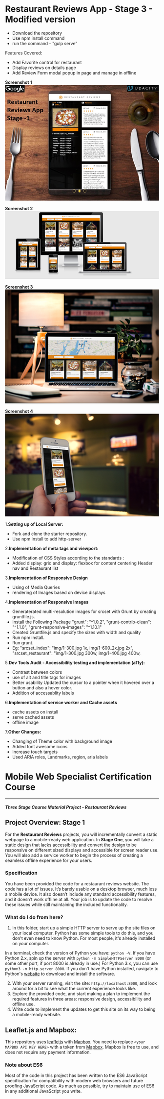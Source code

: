 
# Restaurant Reviews App - Stage 3 - Modified version

- Download the repository
- Use npm install command
- run the command - "gulp serve"

Features Covered:
- Add Favorite control for restaurant
- Display reviews on details page
- Add Review Form modal popup in page and manage in offline




**Screenshot 1**
![alt text](https://github.com/manojkumaraut/mws-restaurant-stage-1/blob/master/screenshots/screenshot_2.jpg)

**Screenshot 2**
![alt text](https://github.com/manojkumaraut/mws-restaurant-stage-1/blob/master/screenshots/screenshot_16.PNG)

**Screenshot 3**
![alt text](https://github.com/manojkumaraut/mws-restaurant-stage-1/blob/master/screenshots/screenshot_11.jpg)

**Screenshot 4**
![alt text](https://github.com/manojkumaraut/mws-restaurant-stage-1/blob/master/screenshots/screenshot_14.jpg)


1.**Setting up of Local Server:**
- Fork and clone the starter repository.
- Use npm install to add http-server 

2.**Implementation of meta tags and viewport:**
 - Modification of CSS Styles according to the standards :
  - Added display: grid and display: flexbox for content centering Header nav and Restaurant list

3.**Implementation of Responsive Design**
 - Using of Media Queries
 - rendering of Images based on device displays

4.**Implementation of  Responsive  Images**

- Generaterated multi-resolution images for srcset with Grunt by creating gruntfile.js.
- Install the Following Package
    "grunt": "^1.0.2",
    "grunt-contrib-clean": "^1.1.0",
    "grunt-responsive-images": "^1.10.1"
 -  Created Gruntfile.js and specify the sizes with width and quality
 - Run npm install.
- Run grunt.
 - Eg: 
  "srcset_index": "img/1-300.jpg 1x, img/1-600_2x.jpg 2x",
  "srcset_restaurant": "img/1-300.jpg 300w, img/1-400.jpg 400w,

5.**Dev Tools Audit - Accessibility testing and implementation (a11y):**
   
   - Contrast between colors
   - use of alt and title tags for images
   - Better usability
     Updated the  cursor to a pointer when it hovered over a button and also  a hover color.
   - Addition of accessablity labels

6.**Implementation of service worker and Cache assets**
  - cache assets on install
  - serve cached assets
  - offline image
  
7.**Other Changes:**
- Changing of Theme color with background image
- Added font awesome icons 
- Increase touch targets 
- Used ARIA roles, Landmarks, region, aria labels
 
# Mobile Web Specialist Certification Course
---
#### _Three Stage Course Material Project - Restaurant Reviews_

## Project Overview: Stage 1

For the **Restaurant Reviews** projects, you will incrementally convert a static webpage to a mobile-ready web application. In **Stage One**, you will take a static design that lacks accessibility and convert the design to be responsive on different sized displays and accessible for screen reader use. You will also add a service worker to begin the process of creating a seamless offline experience for your users.

### Specification

You have been provided the code for a restaurant reviews website. The code has a lot of issues. It’s barely usable on a desktop browser, much less a mobile device. It also doesn’t include any standard accessibility features, and it doesn’t work offline at all. Your job is to update the code to resolve these issues while still maintaining the included functionality. 

### What do I do from here?

1. In this folder, start up a simple HTTP server to serve up the site files on your local computer. Python has some simple tools to do this, and you don't even need to know Python. For most people, it's already installed on your computer. 

In a terminal, check the version of Python you have: `python -V`. If you have Python 2.x, spin up the server with `python -m SimpleHTTPServer 8000` (or some other port, if port 8000 is already in use.) For Python 3.x, you can use `python3 -m http.server 8000`. If you don't have Python installed, navigate to Python's [website](https://www.python.org/) to download and install the software.

2. With your server running, visit the site: `http://localhost:8000`, and look around for a bit to see what the current experience looks like.
3. Explore the provided code, and start making a plan to implement the required features in three areas: responsive design, accessibility and offline use.
4. Write code to implement the updates to get this site on its way to being a mobile-ready website.

## Leaflet.js and Mapbox:

This repository uses [leafletjs](https://leafletjs.com/) with [Mapbox](https://www.mapbox.com/). You need to replace `<your MAPBOX API KEY HERE>` with a token from [Mapbox](https://www.mapbox.com/). Mapbox is free to use, and does not require any payment information. 

### Note about ES6

Most of the code in this project has been written to the ES6 JavaScript specification for compatibility with modern web browsers and future proofing JavaScript code. As much as possible, try to maintain use of ES6 in any additional JavaScript you write. 



